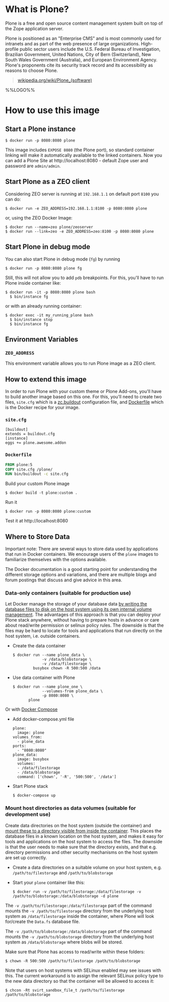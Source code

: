 # What is Plone?

Plone is a free and open source content management system built on top of the Zope application server.

Plone is positioned as an "Enterprise CMS" and is most commonly used for intranets and as part of the web presence of large organizations. High-profile public sector users include the U.S. Federal Bureau of Investigation, Brazilian Government, United Nations, City of Bern (Switzerland), New South Wales Government (Australia), and European Environment Agency. Plone's proponents cite its security track record and its accessibility as reasons to choose Plone.

> [wikipedia.org/wiki/Plone_(software)](https://en.wikipedia.org/wiki/Plone_%28software%29)

%%LOGO%%

# How to use this image

## Start a Plone instance

```console
$ docker run -p 8080:8080 plone
```

This image includes `EXPOSE 8080` (the Plone port), so standard container linking will make it automatically available to the linked containers. Now you can add a Plone Site at http://localhost:8080 - default Zope user and password are `admin/admin`.

## Start Plone as a ZEO client

Considering ZEO server is running at `192.168.1.1` on default port `8100` you can do:

```console
$ docker run -e ZEO_ADDRESS=192.168.1.1:8100 -p 8080:8080 plone
```

or, using the ZEO Docker Image:

```console
$ docker run --name=zeo plone/zeoserver
$ docker run --link=zeo -e ZEO_ADDRESS=zeo:8100 -p 8080:8080 plone
```

## Start Plone in debug mode

You can also start Plone in debug mode (`fg`) by running

```console
$ docker run -p 8080:8080 plone fg
```

Still, this will not allow you to add `pdb` breakpoints. For this, you'll have to run Plone inside container like:

```console
$ docker run -it -p 8080:8080 plone bash
  $ bin/instance fg
```

or with an already running container:

```console
$ docker exec -it my_running_plone bash
  $ bin/instance stop
  $ bin/instance fg
```

## Environment Variables

### `ZEO_ADDRESS`

This environment variable allows you to run Plone image as a ZEO client.

## How to extend this image

In order to run Plone with your custom theme or Plone Add-ons, you'll have to build another image based on this one. For this, you'll need to create two files, `site.cfg` which is a [zc.buildout](https://pypi.python.org/pypi/zc.buildout/2.5.0) configuration file, and [Dockerfile](https://docs.docker.com/engine/reference/builder/) which is the Docker recipe for your image.

### `site.cfg`

```console
[buildout]
extends = buildout.cfg
[instance]
eggs += plone.awesome.addon
```

### `Dockerfile`

```dockerfile
FROM plone:5
COPY site.cfg /plone/
RUN bin/buildout -c site.cfg
```

Build your custom Plone image

```console
$ docker build -t plone:custom .
```

Run it

```console
$ docker run -p 8080:8080 plone:custom
```

Test it at http://localhost:8080

## Where to Store Data

Important note: There are several ways to store data used by applications that run in Docker containers. We encourage users of the `plone` images to familiarize themselves with the options available.

The Docker documentation is a good starting point for understanding the different storage options and variations, and there are multiple blogs and forum postings that discuss and give advice in this area.

### Data-only containers (suitable for production use)

Let Docker manage the storage of your database data [by writing the database files to disk on the host system using its own internal volume management](https://docs.docker.com/engine/userguide/containers/dockervolumes/#creating-and-mounting-a-data-volume-container). The advantages of this approach is that you can deploy your Plone stack anywhere, without having to prepare hosts in advance or care about read/write permission or selinux policy rules. The downside is that the files may be hard to locate for tools and applications that run directly on the host system, i.e. outside containers.

-	Create the data container

	```console
	$ docker run --name plone_data \
	             -v /data/blobstorage \
	             -v /data/filestorage \
	         busybox chown -R 500:500 /data
	```

-	Use data container with Plone

	```console
	$ docker run --name plone_one \
	             --volumes-from plone_data \
	             -p 8080:8080 \
           plone
	```

Or with [Docker Compose](https://docs.docker.com/compose/)

-	Add docker-compose.yml file

	```console
	plone:
	  image: plone
	volumes_from:
	  - plone_data
	ports:
	  - "8080:8080"
	plone_data:
	  image: busybox
	  volumes:
	  - /data/filestorage
	  - /data/blobstorage
	  command: ['chown', '-R', '500:500', '/data']
	```

-	Start Plone stack

	```console
	$ docker-compose up
	```

### Mount host directories as data volumes (suitable for development use)

Create data directories on the host system (outside the container) and [mount these to a directory visible from inside the container](https://docs.docker.com/engine/userguide/containers/dockervolumes/#mount-a-host-directory-as-a-data-volume). This places the database files in a known location on the host system, and makes it easy for tools and applications on the host system to access the files. The downside is that the user needs to make sure that the directory exists, and that e.g. directory permissions and other security mechanisms on the host system are set up correctly.

-	Create a data directories on a suitable volume on your host system, e.g. `/path/to/filestorage` and `/path/to/blobstorage`
-	Start your `plone` container like this:

	```console
	$ docker run -v /path/to/filestorage:/data/filestorage -v /path/to/blobstorage:/data/blobstorage -d plone
	```

The `-v /path/to/filestorage:/data/filestorage` part of the command mounts the `-v /path/to/filestorage` directory from the underlying host system as `/data/filestorage` inside the container, where Plone will look for/create the `Data.fs` database file.

The `-v /path/to/blobstorage:/data/blobstorage` part of the command mounts the `-v /path/to/blobstorage` directory from the underlying host system as `/data/blobstorage` where blobs will be stored.

Make sure that Plone has access to read/write within these folders:

```console
$ chown -R 500:500 /path/to/filestorage /path/to/blobstorage
```

Note that users on host systems with SELinux enabled may see issues with this. The current workaround is to assign the relevant SELinux policy type to the new data directory so that the container will be allowed to access it:

```console
$ chcon -Rt svirt_sandbox_file_t /path/to/filestorage /path/to/blobstorage
```
